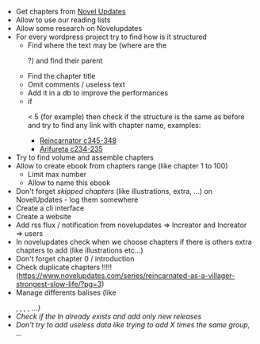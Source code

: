 - Get chapters from [Novel Updates](https://www.novelupdates.com)
- Allow to use our reading lists
- Allow some research on Novelupdates
- For every wordpress project try to find how is it structured
  - Find where the text may be (where are the <p>?) and find their parent
  - Find the chapter title
  - Omit comments / useless text
  - Add it in a db to improve the performances
  - if <p> < 5 (for example) then check if the structure is the same as before and try to find any link with chapter name, examples:
    - [Reincarnator c345-348](http://gravitytales.com/post/reincarnator/reincarnator-chapter-345-348)
    - [Arifureta c234-235](https://bakapervert.wordpress.com/2017/04/12/arifureta-234-235-finished/)
- Try to find volume and assemble chapters
- Allow to create ebook from chapters range (like chapter 1 to 100)
  - Limit max number
  - Allow to name this ebook
- Don't forget *skipped chapters* (like illustrations, extra, ...) on NovelUpdates - log them somewhere
- Create a cli interface
- Create a website
- Add rss flux / notification from novelupdates => lncreator and lncreator => users
- In novelupdates check when we choose chapters if there is others extra chapters to add (like illustrations etc...)
- Don't forget chapter 0 / introduction
- Check duplicate chapters !!!!! (https://www.novelupdates.com/series/reincarnated-as-a-villager-strongest-slow-life/?pg=3)
- Manage differents balises (like <p>, <em>, <img>, <table>, ...)
- Check if the ln already exists and add only new releases
- Don't try to add useless data like trying to add X times the same group, ...